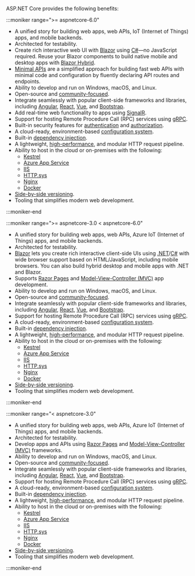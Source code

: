 ASP.NET Core provides the following benefits:

:::moniker range=">= aspnetcore-6.0"

<!-- AUTHOR NOTE: >=6.0 content showcases Blazor and 
                  Minimal APIs, demotes RP/MVC -->

* A unified story for building web apps, web APIs, IoT (Internet of Things) apps, and mobile backends.
* Architected for testability.
* Create rich interactive web UI with [Blazor](xref:blazor/index) using [C#](/dotnet/csharp/)&mdash;no JavaScript required. Reuse your Blazor components to build native mobile and desktop apps with [Blazor Hybrid](xref:blazor/hybrid/index).
* [Minimal APIs](xref:fundamentals/minimal-apis) are a simplified approach for building fast web APIs with minimal code and configuration by fluently declaring API routes and endpoints.
* Ability to develop and run on Windows, macOS, and Linux.
* Open-source and [community-focused](https://dotnet.microsoft.com/platform/community).
* Integrate seamlessly with popular client-side frameworks and libraries, including [Angular](/visualstudio/javascript/tutorial-asp-net-core-with-angular), [React](/visualstudio/javascript/tutorial-asp-net-core-with-react), [Vue](/visualstudio/javascript/tutorial-asp-net-core-with-vue), and [Bootstrap](https://getbootstrap.com/). 
* Add real-time web functionality to apps using [SignalR](xref:signalr/index).
* Support for hosting Remote Procedure Call (RPC) services using [gRPC](xref:grpc/introduction).
* Built-in security features for [authentication](xref:security/authentication/index) and [authorization](xref:security/authorization/introduction).
* A cloud-ready, environment-based [configuration system](xref:fundamentals/configuration/index).
* Built-in [dependency injection](xref:fundamentals/dependency-injection).
* A lightweight, [high-performance](https://github.com/aspnet/benchmarks), and modular HTTP request pipeline.
* Ability to host in the cloud or on-premises with the following:
  * [Kestrel](xref:fundamentals/servers/kestrel)
  * [Azure App Service](https://azure.microsoft.com/products/app-service)
  * [IIS](xref:host-and-deploy/iis/index)
  * [HTTP.sys](xref:fundamentals/servers/httpsys)
  * [Nginx](xref:host-and-deploy/linux-nginx)
  * [Docker](xref:host-and-deploy/docker/index)
* [Side-by-side versioning](/dotnet/standard/choosing-core-framework-server#choose-net).
* Tooling that simplifies modern web development.

:::moniker-end

:::moniker range=">= aspnetcore-3.0 < aspnetcore-6.0"

<!-- AUTHOR NOTE: >=3.0 <6.0 content showcases Blazor, 
                  demotes RP/MVC, doesn't mention  
                  Minimal APIs -->

* A unified story for building web apps, web APIs, Azure IoT (Internet of Things) apps, and mobile backends.
* Architected for testability.
* [Blazor](xref:blazor/index) lets you create rich interactive client-side UIs using [.NET](/dotnet/standard/tour)/[C#](/dotnet/csharp/) with wide browser support based on HTML/JavaScript, including mobile browsers. You can also build hybrid desktop and mobile apps with .NET and Blazor.
* Supports [Razor Pages](xref:razor-pages/index) and [Model-View-Controller (MVC)](xref:mvc/overview) app development.
* Ability to develop and run on Windows, macOS, and Linux.
* Open-source and [community-focused](https://live.asp.net/).
* Integrate seamlessly with popular client-side frameworks and libraries, including [Angular](/visualstudio/javascript/tutorial-asp-net-core-with-angular), [React](/visualstudio/javascript/tutorial-asp-net-core-with-react), [Vue](/visualstudio/javascript/tutorial-asp-net-core-with-vue), and [Bootstrap](https://getbootstrap.com/). 
* Support for hosting Remote Procedure Call (RPC) services using [gRPC](xref:grpc/index).
* A cloud-ready, environment-based [configuration system](xref:fundamentals/configuration/index).
* Built-in [dependency injection](xref:fundamentals/dependency-injection).
* A lightweight, [high-performance](https://github.com/aspnet/benchmarks), and modular HTTP request pipeline.
* Ability to host in the cloud or on-premises with the following:
  * [Kestrel](xref:fundamentals/servers/kestrel)
  * [Azure App Service](https://azure.microsoft.com/products/app-service)
  * [IIS](xref:host-and-deploy/iis/index)
  * [HTTP.sys](xref:fundamentals/servers/httpsys)
  * [Nginx](xref:host-and-deploy/linux-nginx)
  * [Docker](xref:host-and-deploy/docker/index)
* [Side-by-side versioning](/dotnet/standard/choosing-core-framework-server#choose-net).
* Tooling that simplifies modern web development.

:::moniker-end

:::moniker range="< aspnetcore-3.0"

<!-- AUTHOR NOTE: >=3.0 <6.0 content focuses on RP/MVC, no Blazor, no Minimal APIs -->

* A unified story for building web apps, web APIs, Azure IoT (Internet of Things) apps, and mobile backends.
* Architected for testability.
* Develop apps and APIs using [Razor Pages](xref:razor-pages/index) and [Model-View-Controller (MVC)](xref:mvc/overview) frameworks.
* Ability to develop and run on Windows, macOS, and Linux.
* Open-source and [community-focused](https://live.asp.net/).
* Integrate seamlessly with popular client-side frameworks and libraries, including [Angular](/visualstudio/javascript/tutorial-asp-net-core-with-angular), [React](/visualstudio/javascript/tutorial-asp-net-core-with-react), [Vue](/visualstudio/javascript/tutorial-asp-net-core-with-vue), and [Bootstrap](https://getbootstrap.com/). 
* Support for hosting Remote Procedure Call (RPC) services using [gRPC](xref:grpc/index).
* A cloud-ready, environment-based [configuration system](xref:fundamentals/configuration/index).
* Built-in [dependency injection](xref:fundamentals/dependency-injection).
* A lightweight, [high-performance](https://github.com/aspnet/benchmarks), and modular HTTP request pipeline.
* Ability to host in the cloud or on-premises with the following:
  * [Kestrel](xref:fundamentals/servers/kestrel)
  * [Azure App Service](https://azure.microsoft.com/products/app-service)
  * [IIS](xref:host-and-deploy/iis/index)
  * [HTTP.sys](xref:fundamentals/servers/httpsys)
  * [Nginx](xref:host-and-deploy/linux-nginx)
  * [Docker](xref:host-and-deploy/docker/index)
* [Side-by-side versioning](/dotnet/standard/choosing-core-framework-server#choose-net).
* Tooling that simplifies modern web development.

:::moniker-end
